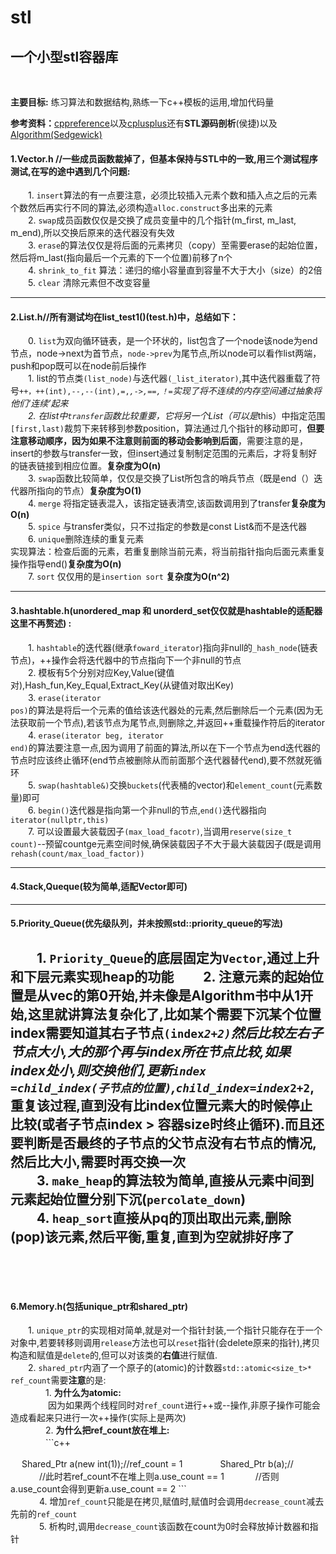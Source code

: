 # stl
## 一个小型stl容器库
<br>

**主要目标:** 练习算法和数据结构,熟练一下c++模板的运用,增加代码量

**参考资料：**[cppreference](http://zh.cppreference.com/w/cpp)以及[cplusplus](http://www.cplusplus.com/reference/)还有**STL源码剖析**(侯捷)以及[Algorithm(Sedgewick)](http://algs4.cs.princeton.edu/home/)

#### 1.Vector.h //一些成员函数裁掉了，但基本保持与STL中的一致,用三个测试程序测试,在写的途中遇到几个问题:<br>
　　1. <code>insert</code>算法的有一点要注意，必须比较插入元素个数和插入点之后的元素个数然后再实行不同的算法,必须构造<code>alloc.construct</code>多出来的元素<br>
　　2. <code>swap</code>成员函数仅仅是交换了成员变量中的几个指针(m_first, m_last, m_end),所以交换后原来的迭代器没有失效<br>
　　3. <code>erase</code>的算法仅仅是将后面的元素拷贝（copy）至需要erase的起始位置，然后将m_last(指向最后一个元素的下一个位置)前移了n个<br>
　　4. <code>shrink_to_fit</code> 算法：递归的缩小容量直到容量不大于大小（size）的2倍<br>
　　5. <code>clear</code> 清除元素但不改变容量<br>
  
---

#### 2.List.h//所有测试均在list_test1()(test.h)中，总结如下：
　　0. <code>list</code>为双向循环链表，是一个环状的，list包含了一个node该node为end节点，<node>node->next</code>为首节点，<code>node->prev</code>为尾节点,所以node可以看作list两端，push和pop既可以在node前后操作<br>
　　1. list的节点类<code>(list_node)</code>与迭代器<code>(_list_iterator)</code>,其中迭代器重载了符号<code>++，++(int),--,--(int),=,*,->,==,！=</code>实现了将不连续的内存空间通过抽象将他们‘连续’起来<br>
　　2. 在list中<code>transfer</code>函数比较重要，它将另一个List（可以是*this）中指定范围<code>[first,last)</code>裁剪下来转移到参数position，算法通过几个指针的移动即可，**但要注意移动顺序，因为如果不注意则前面的移动会影响到后面**，需要注意的是，insert的参数与transfer一致，但insert通过复制制定范围的元素后，才将复制好的链表链接到相应位置。**复杂度为O(n)**<br>
　　3. <code>swap</code>函数比较简单，仅仅是交换了List所包含的哨兵节点（既是end（）迭代器所指向的节点）**复杂度为O(1)**<br>
　　4. <code>merge</code> 将指定链表混入，该指定链表清空,该函数调用到了transfer**复杂度为O(n)**<br>
　　5. <code>spice</code> 与transfer类似，只不过指定的参数是const List&而不是迭代器<br>
　　6. <code>unique</code>删除连续的重复元素<br>实现算法：检查后面的元素，若重复删除当前元素，将当前指针指向后面元素重复操作指导end()**复杂度为O(n)**<br>
　　7. <code>sort</code> 仅仅用的是<code>insertion sort</code> **复杂度为O(n^2)**<br>
  
  ---
  
#### 3.hashtable.h(unordered_map 和 unorderd_set仅仅就是hashtable的适配器这里不再赘述) :
　　1. <code>hashtable</code>的迭代器(继承<code>foward_iterator</code>)指向非null的<code>_hash_node</code>(链表节点)，++操作会将迭代器中的节点指向下一个非null的节点<br>
　　2. 模板有5个分别对应</ode>Key,Value(键值对),Hash_fun,Key_Equal,Extract_Key(从键值对取出Key)</code><br>
　　3. <code>erase(iterator pos)</code>的算法是将后一个元素的值给该迭代器处的元素,然后删除后一个元素(因为无法获取前一个节点),若该节点为尾节点,则删除之,并返回++重载操作符后的iterator<br>
　　4. <code>erase(iterator beg, iterator  end)</code>的算法要注意一点,因为调用了前面的算法,所以在下一个节点为end迭代器的节点时应该终止循环(end节点被删除从而前面那个迭代器替代end),要不然就死循环<br>
　　5. <code>swap(hashtable&)</code>交换<code>buckets</code>(代表桶的vector)和<code>element_count</code>(元素数量)即可<br>
　　6. <code>begin()</code>迭代器是指向第一个非null的节点,<code>end()</code>迭代器指向<code>iterator(nullptr,this)</code><br>
　　7. 可以设置最大装载因子<code>(max_load_facotr)</code>,当调用<code>reserve(size_t count)</code>--预留countge元素空间时候,确保装载因子不大于最大装载因子(既是调用<code>rehash(count/max_load_factor))</code><br>
  
---

#### 4.Stack,Queque(较为简单,适配Vector即可)

---

#### 5.Priority_Queue(优先级队列，并未按照std::priority_queue的写法)
　　1. <code>Priority_Queue</code>的底层固定为<code>Vector</code>,通过上升和下层元素实现heap的功能
　　2. **注意**元素的起始位置是从vec的第0开始,并未像是Algorithm书中从1开始,这里就讲算法复杂化了,比如某个需要下沉某个位置index需要知道其右子节点<code>(index*2+2)</code>然后比较左右子节点大小,大的那个再与index所在节点比较,如果index处小,则交换他们,更新<code>index =child_index(子节点的位置)</code>,<code>child_index=index*2+2</code>,重复该过程,直到没有比index位置元素大的时候停止比较(或者子节点index > 容器size时终止循环).**而且**还要判断是否最终的子节点的父节点没有右节点的情况,然后比大小,需要时再交换一次<br>
　　3. <code>make_heap</code>的算法较为简单,直接从元素中间到元素起始位置分别下沉(<code>percolate_down</code>)<br>
　　4. <code>heap_sort</code>直接从pq的顶出取出元素,删除(pop)该元素,然后平衡,重复,直到为空就排好序了<br>
　　
---
　　
#### 6.Memory.h(包括unique_ptr和shared_ptr)
　　1. <code>unique_ptr</code>的实现相对简单,就是对一个指针封装,一个指针只能存在于一个对象中,若要转移则调用<code>release</code>方法也可以<code>reset</code>指针(会delete原来的指针),拷贝构造和赋值是<code>delete</code>的,但可以对该类的**右值**进行赋值.<br>
　　2. <code>shared_ptr</code>内涵了一个原子的(atomic)的计数器<code>std::atomic<size_t>* ref_count</code>需要**注意**的是:<br>
　　　　1. **为什么为atomic:**<br>
　　　　  因为如果两个线程同时对<code>ref_count</code>进行++或--操作,非原子操作可能会造成看起来只进行一次++操作(实际上是两次)<br>
　　　　2. **为什么把ref_count放在堆上:**<br> 
　　　　```c++

　      Shared_Ptr<int> a(new int(1));//ref_count = 1
　　　　Shared_Ptr<int> b(a);//
　　　  //此时若ref_count不在堆上则a.use_count == 1
　　　  //否则a.use_count会得到更新a.use_count == 2
        ```
　　　  <br>
　　　  4. 增加<code>ref_count</code>只能是在拷贝,赋值时,赋值时会调用<code>decrease_count</code>减去先前的<code>ref_count</code><br>
　　　  5. 析构时,调用<code>decrease_count</code>该函数在count为0时会释放掉计数器和指针<br>
　　　  
